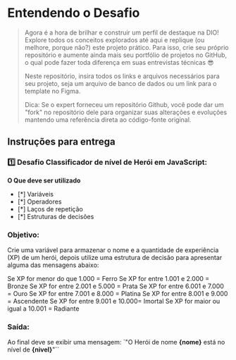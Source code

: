 # Entendendo o Desafio
 
>Agora é a hora de brilhar e construir um perfil de destaque na DIO! Explore todos os conceitos explorados até aqui e replique (ou melhore, porque não?) este projeto prático. Para isso, crie seu próprio repositório e aumente ainda mais seu portfólio de projetos no GitHub, o qual pode fazer toda diferença em suas entrevistas técnicas 😎
>
>Neste repositório, insira todos os links e arquivos necessários para seu projeto, seja um arquivo de banco de dados ou um link para o template no Figma.
>
>Dica: Se o expert forneceu um repositório Github, você pode dar um "fork" no repositório dele para organizar suas alterações e evoluções mantendo uma referência direta ao código-fonte original.
 
## Instruções para entrega

### 1️⃣ Desafio Classificador de nível de Herói em JavaScript:

**O Que deve ser utilizado**

- [*] Variáveis
- [*] Operadores
- [*] Laços de repetição
- [*] Estruturas de decisões

### Objetivo:

Crie uma variável para armazenar o nome e a quantidade de experiência (XP) de um herói, depois utilize uma estrutura de decisão para apresentar alguma das mensagens abaixo:

Se XP for menor do que 1.000 = Ferro
Se XP for entre 1.001 e 2.000 = Bronze
Se XP for entre 2.001 e 5.000 = Prata
Se XP for entre 6.001 e 7.000 = Ouro
Se XP for entre 7.001 e 8.000 = Platina
Se XP for entre 8.001 e 9.000 = Ascendente
Se XP for entre 9.001 e 10.000= Imortal
Se XP for maior ou igual a 10.001 = Radiante

### Saída:

Ao final deve se exibir uma mensagem:
`"O Herói de nome **{nome}** está no nível de **{nivel}**"``